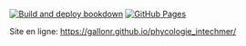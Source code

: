 [![Build and deploy bookdown](https://github.com/gallonr/phycologie_intechmer/actions/workflows/bookdown.yml/badge.svg?branch=master)](https://github.com/gallonr/phycologie_intechmer/actions/workflows/bookdown.yml)
[![GitHub Pages](https://img.shields.io/website?url=https%3A%2F%2Fgallonr.github.io%2Fphycologie_intechmer%2F&label=Pages&logo=github)](https://gallonr.github.io/phycologie_intechmer/)

Site en ligne: https://gallonr.github.io/phycologie_intechmer/
